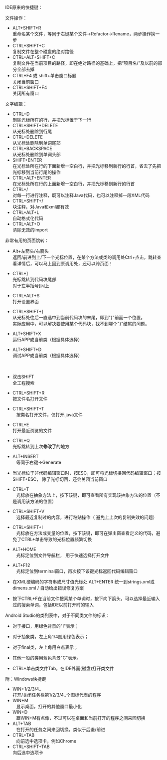 IDE原来的快捷键：

文件操作：

- ALT+SHIFT+R <br>
    重命名某个文件，等同于右键某个文件->Refactor->Rename，两步操作换一步
- CTRL+SHIFT+C <br>
    复制文件在整个磁盘的绝对路径
- CTRL+ALT+SHIFT+C <br>
    复制文件在当前项目的路径，即在绝对路径的基础上，把“项目名/”及以前的部分全部去掉
- CTRL+F4 或 shift+单击窗口标题<br>
    关闭当前窗口
- CTRL+SHIFT+F4 <br>
    关闭所有窗口
    
文字编辑：

- CTRL+D <br>
    删除光标所在的行，并把光标置于下一行
- CTRL+SHIFT+DELETE <br>
    从光标处删除到行尾
- CTRL+DELETE <br>
    从光标处删除到单词尾部
- CTRL+BACKSPACE <br>
    从光标处删除到单词头部  
- SHIFT+ENTER <br>
    在光标处所在行的下面新增一空白行，并把光标移到新行的行首，省去了先把光标移到当前行尾的操作
- CTRL+ALT+ENTER <br>
    在光标处所在行的上面新增一空白行，并把光标移到新行的行首
- CTRL+/ <br>
    对每一行进行注释，既可以注释Java代码，也可以注释掉一段XML代码
- CTRL+SHIFT+/ <br>
    块注释，对Java和xml都有效
- CTRL+ALT+L <br>
    自动格式化代码
- CTRL+ALT+O <br>
    清除无效的import


非常有用的页面跳转：

- Alt+左箭头/右箭头 <br>
    返回/前进到上/下一个光标位置，在某个方法或类的调用处Ctrl+点击，跳转查看详情后，可以马上回到原调用处，还可以跨页面！
- CTRL+] <br>
    光标跳转到代码块尾部<br>
    对于左半括号[同上
    
    
- CTRL+ALT+S <br>
    打开设置界面
- CTRL+SHIFT+] <br>
    从光标处往后一直选中到当前代码块的末尾，即到"}"前面一个位置。<br>
    实际应用中，可以解决要使用某个代码块，找不到哪个"}"结尾的问题。
- ALT+SHIFT+X <br>
    运行APP或当前类（根据具体选择）
- ALT+SHIFT+D <br>
    调试APP或当前类（根据具体选择） <br><br><br>
- 双击SHIFT <br>
    全工程搜索
- CTRL+SHIFT+R <br>
    按文件名打开文件
- CTRL+SHIFT+T <br>
    按类名打开文件，仅打开.java文件
- CTRL+E <br>
    打开最近浏览的文件
- CTRL+Q <br>
    光标跳转到上次<strong>修改了</strong>的地方   
- ALT+INSERT <br>
    等同于右键->Generate
- 当光标位于非代码编辑窗口时，按ESC，即可将光标切换回代码编辑窗口；按SHIFT+ESC， 除了光标切回，还会关闭当前窗口
- CTRL+T <br>
    光标放在抽象方法上，按下该键，即可查看所有实现该抽象方法的位置（不是调用该方法的位置）
- CTRL+SHIFT+V <br>
    选择最近复制过的内容，进行粘贴操作（ 避免上上次的复制失效的问题）
- CTRL+SHIFT+I <br>
    光标放在方法或变量的位置，按下该键，即可在弹出窗查看定义的代码，避免了CTRL+单击导致的光标位置频繁切换
- ALT+HOME <br>
    光标定位到文件导航栏， 用于快速选择打开文件
- ALT+F12 <br>
    光标定位到terminal窗口，再次按下该键光标返回代码编辑窗口
   
- 在XML硬编码的字符串或尺寸值光标处 ALT+ENTER 统一到strings.xml或dimens.xml / 自动给出错误修复方案
- 按下CTRL+F在当前文件搜索某个单词时，按下向下箭头，可以选择最近输入过的搜索单词，包括IDE以前打开时的输入

    

    
    
Android Studio的类列表中，对于不同类文件的标识：

- 对于接口，用绿色背景的"I"表示；
- 对于抽象类，左上角1/4圆用绿色表示；
- 对于final类，左上角用白点表示；
- 其他一般的类用蓝色背景"C"表示。

- CTRL+单击类文件Tab，在IDE外面(磁盘)打开类文件



附：Windows快捷键

- WIN+1/2/3/4.. <br>
    打开/关闭任务栏第1/2/3/4..个图标代表的程序
- WIN+M <br>
    显示桌面，打开的其他窗口最小化
- WIN+D <br>
    跟WIN+M有点像，不过可以在桌面和当前打开的程序之间来回切换
- ALT+TAB <br>
    在打开的任务之间来回切换，类似于后退/前进
- CTRL+TAB <br>
    向前选中选项卡，例如Chrome
- CTRL+SHIFT+TAB <br>
    向后选中选项卡

